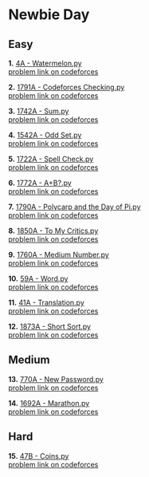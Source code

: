 
# Newbie Day

## Easy
**1.** [4A - Watermelon.py](https://github.com/ICPC-Delta/Newbie-Day/blob/main/4A%20-%20Watermelon.py) \
[problem link on codeforces](https://codeforces.com/problemset/problem/4/A)

**2.** [1791A - Codeforces Checking.py](https://github.com/ICPC-Delta/Newbie-Day/blob/main/1791A%20-%20Codeforces%20Checking.py)\
[problem link on codeforces](https://codeforces.com/problemset/problem/1791/A)

**3.** [1742A - Sum.py](https://github.com/ICPC-Delta/Newbie-Day/blob/main/1742A%20-%20Sum.py)\
[problem link on codeforces](https://codeforces.com/problemset/problem/1742/A)

**4.** [1542A - Odd Set.py](https://github.com/ICPC-Delta/Newbie-Day/blob/main/1542A%20-%20Odd%20Set.py)\
[problem link on codeforces](https://codeforces.com/problemset/problem/1542/A)

**5.** [1722A - Spell Check.py](https://github.com/ICPC-Delta/Newbie-Day/blob/main/1722A%20-%20Spell%20Check.py)\
[problem link on codeforces](https://codeforces.com/problemset/problem/1722/A)

**6.** [1772A - A+B?.py](https://github.com/ICPC-Delta/Newbie-Day/blob/main/1772A%20-%20A%2BB%3F.py)\
[problem link on codeforces](https://codeforces.com/problemset/problem/1772/A)

**7.** [1790A - Polycarp and the Day of Pi.py](https://github.com/ICPC-Delta/Newbie-Day/blob/main/1790A%20-%20Polycarp%20and%20the%20Day%20of%20Pi.py)\
[problem link on codeforces](https://codeforces.com/problemset/problem/1790/A)

**8.** [1850A - To My Critics.py](https://github.com/ICPC-Delta/Newbie-Day/blob/main/1850A%20-%20To%20My%20Critics.py)\
[problem link on codeforces](https://codeforces.com/problemset/problem/1850/A)

**9.** [1760A - Medium Number.py](https://github.com/ICPC-Delta/Newbie-Day/blob/main/1760A%20-%20Medium%20Number.py)\
[problem link on codeforces](https://codeforces.com/problemset/problem/1760/A)

**10.** [59A - Word.py](https://github.com/ICPC-Delta/Newbie-Day/blob/main/59A%20-%20Word.py)\
[problem link on codeforces](https://codeforces.com/problemset/problem/59/A)

**11.** [41A - Translation.py](https://github.com/ICPC-Delta/Newbie-Day/blob/main/41A%20-%20Translation.py)\
[problem link on codeforces](https://codeforces.com/problemset/problem/41/A)

**12.** [1873A - Short Sort.py](https://github.com/ICPC-Delta/Newbie-Day/blob/main/1873A%20-%20Short%20Sort.py)\
[problem link on codeforces](https://codeforces.com/problemset/problem/1873/A)


## Medium
**13.** [770A - New Password.py](https://github.com/ICPC-Delta/Newbie-Day/blob/main/770A%20-%20New%20Password.py)\
[problem link on codeforces](https://codeforces.com/problemset/problem/770/A)

**14.** [1692A - Marathon.py](https://github.com/ICPC-Delta/Newbie-Day/blob/main/1692A%20-%20Marathon.py)\
[problem link on codeforces](https://codeforces.com/problemset/problem/1692/A)



## Hard
**15.** [47B - Coins.py](https://github.com/ICPC-Delta/Newbie-Day/blob/main/47B%20-%20Coins.py)\
[problem link on codeforces](https://codeforces.com/problemset/problem/47/B)
